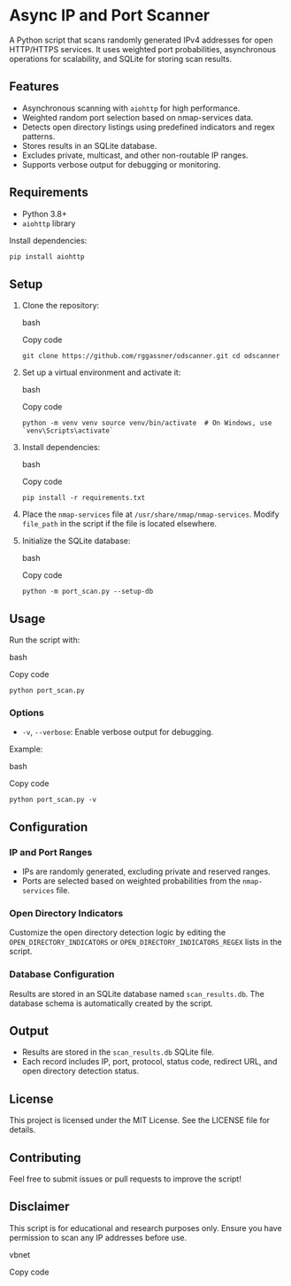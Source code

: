 # Async IP and Port Scanner

A Python script that scans randomly generated IPv4 addresses for open HTTP/HTTPS services. It uses weighted port probabilities, asynchronous operations for scalability, and SQLite for storing scan results.

## Features

- Asynchronous scanning with `aiohttp` for high performance.
- Weighted random port selection based on nmap-services data.
- Detects open directory listings using predefined indicators and regex patterns.
- Stores results in an SQLite database.
- Excludes private, multicast, and other non-routable IP ranges.
- Supports verbose output for debugging or monitoring.

## Requirements

- Python 3.8+
- `aiohttp` library

Install dependencies:

```bash
pip install aiohttp
```

## Setup

1.  Clone the repository:
    
    bash
    
    Copy code
    
    `git clone https://github.com/rggassner/odscanner.git
     cd odscanner`
    
3.  Set up a virtual environment and activate it:
    
    bash
    
    Copy code
    
    `` python -m venv venv
    source venv/bin/activate  # On Windows, use `venv\Scripts\activate` ``
    
5.  Install dependencies:
    
    bash
    
    Copy code
    
    `pip install -r requirements.txt`
    
6.  Place the `nmap-services` file at `/usr/share/nmap/nmap-services`. Modify `file_path` in the script if the file is located elsewhere.
    
7.  Initialize the SQLite database:
    
    bash
    
    Copy code
    
    `python -m port_scan.py --setup-db`
    

## Usage

Run the script with:

bash

Copy code

`python port_scan.py`

### Options

-   `-v`, `--verbose`: Enable verbose output for debugging.

Example:

bash

Copy code

`python port_scan.py -v`

## Configuration

### IP and Port Ranges

-   IPs are randomly generated, excluding private and reserved ranges.
-   Ports are selected based on weighted probabilities from the `nmap-services` file.

### Open Directory Indicators

Customize the open directory detection logic by editing the `OPEN_DIRECTORY_INDICATORS` or `OPEN_DIRECTORY_INDICATORS_REGEX` lists in the script.

### Database Configuration

Results are stored in an SQLite database named `scan_results.db`. The database schema is automatically created by the script.

## Output

-   Results are stored in the `scan_results.db` SQLite file.
-   Each record includes IP, port, protocol, status code, redirect URL, and open directory detection status.

## License

This project is licensed under the MIT License. See the LICENSE file for details.

## Contributing

Feel free to submit issues or pull requests to improve the script!

## Disclaimer

This script is for educational and research purposes only. Ensure you have permission to scan any IP addresses before use.

vbnet

Copy code
